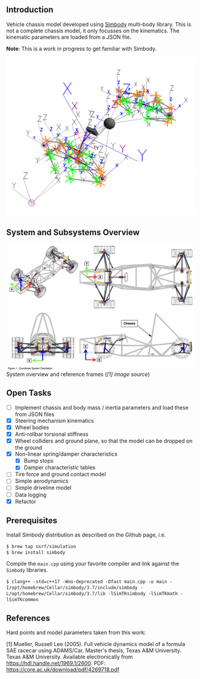 ## Introduction

Vehicle chassis model developed using [Simbody](https://github.com/simbody/simbody) multi-body library. This is not a complete chassis model, it only focusses on the kinematics. The kinematic parameters are loaded from a JSON file.

**Note**: This is a work in progress to get familiar with Simbody.

![](img/chassis.png)

## System and Subsystems Overview

![](img/system_overview.png)
System overview and reference frames (*[1] image source*)

## Open Tasks

- [ ] Implement chassis and body mass / inertia parameters and load these from JSON files
- [x] Steering mechanism kinematics
- [x] Wheel bodies
- [x] Anti-rollbar torsional stiffness
- [x] Wheel colliders and ground plane, so that the model can be dropped on the ground
- [x] Non-linear spring/damper characteristics
    - [x] Bump stops
    - [x] Damper characteristic tables
- [ ] Tire force and ground contact model
- [ ] Simple aerodynamics
- [ ] Simple driveline model
- [ ] Data logging
- [x] Refactor

## Prerequisites

Install Simbody distribution as described on the Github page, i.e.
```shell
$ brew tap osrf/simulation
$ brew install simbody
```

Compile the `main.cpp` using your favorite compiler and link against the `Simbody` libraries.

```shell
$ clang++ -std=c++17 -Wno-deprecated -Ofast main.cpp -o main -I/opt/homebrew/Cellar/simbody/3.7/include/simbody -L/opt/homebrew/Cellar/simbody/3.7/lib -lSimTKsimbody -lSimTKmath -lSimTKcommon
```

## References

Hard points and model parameters taken from this work:

[1] Mueller, Russell Lee (2005). Full vehicle dynamics model of a formula SAE racecar using ADAMS/Car. Master's thesis, Texas A&M University. Texas A&M University. Available electronically from https://hdl.handle.net/1969.1/2600.
PDF: https://core.ac.uk/download/pdf/4269718.pdf